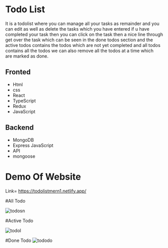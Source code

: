
# Todo List
It is a todolist where you can manage all your tasks as remainder and you can edit as well as delete the tasks which you have entered if u have completed your task then you can click on the task then a nice line through get over the task which can be seen in the done todos section and the active todos contains the todos which are not yet completed and all todos contains all the todos we can also remove all the todos at a time which are marked as done.



## Fronted

- Html
- css
- React
- TypeScript
- Redux
- JavaScript

## Backend
- MongoDB
- Express JavaScript
- API
- mongoose


# Demo Of Website

Link= https://todolistmern1.netlify.app/


#All Todo

![todosn](https://github.com/shrutishreemahato/todo-fronted/assets/114302747/9f82fb6c-d25f-4b36-8abc-196759595e7a)

#Active Todo

![todol](https://github.com/shrutishreemahato/todo-fronted/assets/114302747/4f02e928-1fd9-419d-95f4-307b11119e46)

#Done Todo
![tododo](https://github.com/shrutishreemahato/todo-fronted/assets/114302747/ad62f567-4bc3-4144-a96f-aa419c070ffc)



